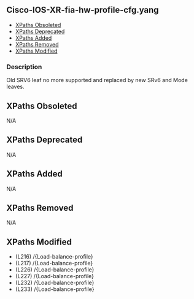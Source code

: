 ## Cisco-IOS-XR-fia-hw-profile-cfg.yang

- [XPaths Obsoleted](#xpaths-obsoleted)
- [XPaths Deprecated](#xpaths-deprecated)
- [XPaths Added](#xpaths-added)
- [XPaths Removed](#xpaths-removed)
- [XPaths Modified](#xpaths-modified)

### Description

Old SRV6 leaf no more supported and replaced by new SRv6 and Mode leaves.

## XPaths Obsoleted

N/A

## XPaths Deprecated

N/A

## XPaths Added

N/A

## XPaths Removed

N/A

## XPaths Modified

- (L216)	/{Load-balance-profile}
- (L217)	/{Load-balance-profile}
- (L226)	/{Load-balance-profile}
- (L227)	/{Load-balance-profile}
- (L232)	/{Load-balance-profile}
- (L233)	/{Load-balance-profile}

